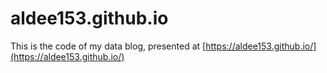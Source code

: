 # aldee153.github.io

This is the code of my data blog, presented at [https://aldee153.github.io/](https://aldee153.github.io/)

